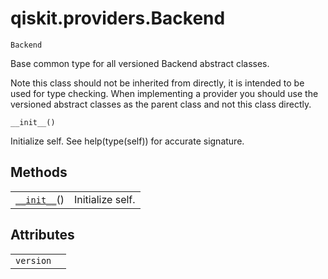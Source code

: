 <span id="qiskit-providers-backend" />

# qiskit.providers.Backend

<span id="undefined" />

`Backend`

Base common type for all versioned Backend abstract classes.

Note this class should not be inherited from directly, it is intended to be used for type checking. When implementing a provider you should use the versioned abstract classes as the parent class and not this class directly.

<span id="undefined" />

`__init__()`

Initialize self. See help(type(self)) for accurate signature.

## Methods

|                                                                                        |                  |
| -------------------------------------------------------------------------------------- | ---------------- |
| [`__init__`](#qiskit.providers.Backend.__init__ "qiskit.providers.Backend.__init__")() | Initialize self. |

## Attributes

|           |   |
| --------- | - |
| `version` |   |

